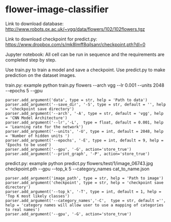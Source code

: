 # flower-image-classifier

Link to download database: http://www.robots.ox.ac.uk/~vgg/data/flowers/102/102flowers.tgz

Link to download checkpoint for predict.py: https://www.dropbox.com/s/mk8lmff8qilsanr/checkpoint.pth?dl=0

Jupyter notebook: All cell can be run in sequence and the requirements are completed step by step.


Use train.py to train a model and save a checkpoint. Use predict.py to make prediction on the dataset images.


train.py: example python train.py flowers --arch vgg --lr 0.001 --units 2048 --epochs 5 --gpu

    parser.add_argument('data', type = str, help = 'Path to data') 
    parser.add_argument('--save_dir', '-S', type = str, default = '', help = 'checkpoint save directory') 
    parser.add_argument('--arch', '-A', type = str, default = 'vgg', help = 'CNN Model Architecture') 
    parser.add_argument('--lr','-L',  type = float, default = 0.001, help = 'Learning rate for the network') 
    parser.add_argument('--units', '-U', type = int, default = 2048, help = 'Number of hidden units ') 
    parser.add_argument('--epochs', '-E', type = int, default = 9, help = 'Epochs to be used') 
    parser.add_argument('--gpu', '-G', action='store_true')
    parser.add_argument('--print_graph', '-P', action='store_true')

predict.py: example python predict.py flowers/test/1/image_06743.jpg checkpoint.pth --gpu --top_k 5 --category_names cat_to_name.json

    parser.add_argument('image_path', type = str, help = 'Path to image') 
    parser.add_argument('checkpoint', type = str, help = 'checkpoint save directory') 
    parser.add_argument('--top_k', '-T', type = int, default = 1, help = 'Top K most likely classes') 
    parser.add_argument('--category_names','-C',  type = str, default ='', help = 'category names will allow user to use a mapping of categories to real names') 
    parser.add_argument('--gpu', '-G', action='store_true')
